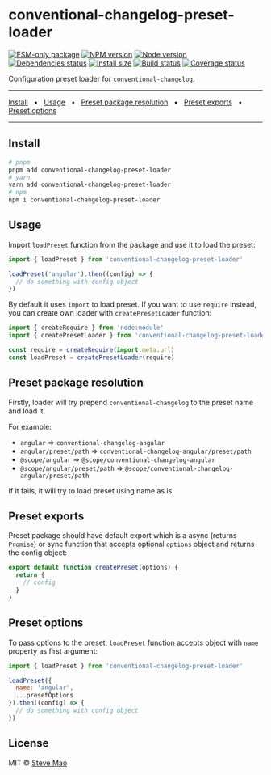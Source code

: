 # conventional-changelog-preset-loader

[![ESM-only package][package]][package-url]
[![NPM version][npm]][npm-url]
[![Node version][node]][node-url]
[![Dependencies status][deps]][deps-url]
[![Install size][size]][size-url]
[![Build status][build]][build-url]
[![Coverage status][coverage]][coverage-url]

[package]: https://img.shields.io/badge/package-ESM--only-ffe536.svg
[package-url]: https://nodejs.org/api/esm.html

[npm]: https://img.shields.io/npm/v/conventional-changelog-preset-loader.svg
[npm-url]: https://npmjs.com/package/conventional-changelog-preset-loader

[node]: https://img.shields.io/node/v/conventional-changelog-preset-loader.svg
[node-url]: https://nodejs.org

[deps]: https://img.shields.io/librariesio/release/npm/conventional-changelog-preset-loader
[deps-url]: https://libraries.io/npm/conventional-changelog-preset-loader/tree

[size]: https://packagephobia.com/badge?p=conventional-changelog-preset-loader
[size-url]: https://packagephobia.com/result?p=conventional-changelog-preset-loader

[build]: https://img.shields.io/github/actions/workflow/status/nholuongut/conventional-changelog/tests.yaml?branch=master
[build-url]: https://github.com/nholuongut/conventional-changelog/actions

[coverage]: https://coveralls.io/repos/github/nholuongut/conventional-changelog/badge.svg?branch=master
[coverage-url]: https://coveralls.io/github/nholuongut/conventional-changelog?branch=master

Configuration preset loader for `conventional-changelog`.

<hr />
<a href="#install">Install</a>
<span>&nbsp;&nbsp;•&nbsp;&nbsp;</span>
<a href="#usage">Usage</a>
<span>&nbsp;&nbsp;•&nbsp;&nbsp;</span>
<a href="#preset-package-resolution">Preset package resolution</a>
<span>&nbsp;&nbsp;•&nbsp;&nbsp;</span>
<a href="#preset-exports">Preset exports</a>
<span>&nbsp;&nbsp;•&nbsp;&nbsp;</span>
<a href="#preset-options">Preset options</a>
<br />
<hr />

## Install

```bash
# pnpm
pnpm add conventional-changelog-preset-loader
# yarn
yarn add conventional-changelog-preset-loader
# npm
npm i conventional-changelog-preset-loader
```

## Usage

Import `loadPreset` function from the package and use it to load the preset:

```js
import { loadPreset } from 'conventional-changelog-preset-loader'

loadPreset('angular').then((config) => {
  // do something with config object
})
```

By default it uses `import` to load preset. If you want to use `require` instead, you can create own loader with `createPresetLoader` function:

```js
import { createRequire } from 'node:module'
import { createPresetLoader } from 'conventional-changelog-preset-loader'

const require = createRequire(import.meta.url)
const loadPreset = createPresetLoader(require)
```

## Preset package resolution

Firstly, loader will try prepend `conventional-changelog` to the preset name and load it.

For example:
- `angular` => `conventional-changelog-angular`
- `angular/preset/path` => `conventional-changelog-angular/preset/path`
- `@scope/angular` => `@scope/conventional-changelog-angular`
- `@scope/angular/preset/path` => `@scope/conventional-changelog-angular/preset/path`

If it fails, it will try to load preset using name as is.

## Preset exports

Preset package should have default export which is a async (returns `Promise`) or sync function that accepts optional `options` object and returns the config object:

```js
export default function createPreset(options) {
  return {
    // config
  }
}
```

## Preset options

To pass options to the preset, `loadPreset` function accepts object with `name` property as first argument:

```js
import { loadPreset } from 'conventional-changelog-preset-loader'

loadPreset({
  name: 'angular',
  ...presetOptions
}).then((config) => {
  // do something with config object
})
```

## License

MIT © [Steve Mao](https://github.com/stevemao)
